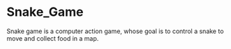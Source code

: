 # Snake_Game
Snake game is a computer action game, whose goal is to control a snake to move and collect food in a map.
